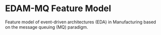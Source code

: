 # EDAM-MQ Feature Model

Feature model of event-driven architectures (EDA) in Manufacturing based on the message queuing (MQ) paradigm.